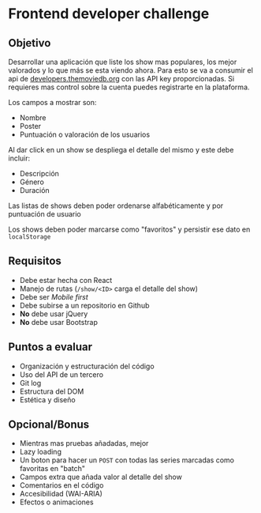 # Frontend developer challenge

## Objetivo

Desarrollar una aplicación que liste los show mas populares, los mejor valorados y lo que más se esta viendo ahora.
Para esto se va a consumir el api de [developers.themoviedb.org](https://developers.themoviedb.org/) con las API key proporcionadas. Si requieres mas control sobre la cuenta puedes registrarte en la plataforma.

Los campos a mostrar son:

- Nombre
- Poster
- Puntuación o valoración de los usuarios

Al dar click en un show se despliega el detalle del mismo y este debe incluir:
- Descripción
- Género
- Duración

Las listas de shows deben poder ordenarse alfabéticamente y por puntuación de usuario

Los shows deben poder marcarse como "favoritos" y persistir ese dato en `localStorage`

## Requisitos

- Debe estar hecha con React
- Manejo de rutas (`/show/<ID>` carga el detalle del show)
- Debe ser _Mobile first_
- Debe subirse a un repositorio en Github
- **No** debe usar jQuery
- **No** debe usar Bootstrap

## Puntos a evaluar
- Organización y estructuración del código
- Uso del API de un tercero
- Git log
- Estructura del DOM
- Estética y diseño

## Opcional/Bonus
- Mientras mas pruebas añadadas, mejor
- Lazy loading
- Un boton para hacer un `POST` con todas las series marcadas como favoritas en "batch"
- Campos extra que añada valor al detalle del show
- Comentarios en el código
- Accesibilidad (WAI-ARIA)
- Efectos o animaciones
